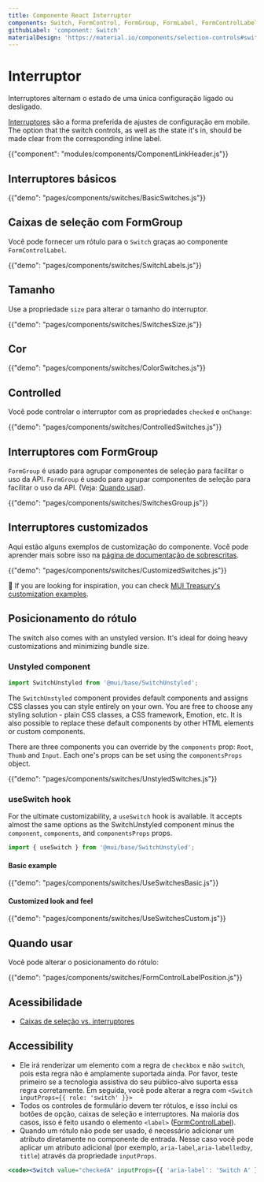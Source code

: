 ```yaml
---
title: Componente React Interruptor
components: Switch, FormControl, FormGroup, FormLabel, FormControlLabel
githubLabel: 'component: Switch'
materialDesign: 'https://material.io/components/selection-controls#switches'
---
```


# Interruptor

<p class="description">Interruptores alternam o estado de uma única configuração ligado ou desligado.</p>

[Interruptores](https://material.io/design/components/selection-controls.html#switches) são a forma preferida de ajustes de configuração em mobile. The option that the switch controls, as well as the state it's in, should be made clear from the corresponding inline label.

{{"component": "modules/components/ComponentLinkHeader.js"}}

## Interruptores básicos

{{"demo": "pages/components/switches/BasicSwitches.js"}}

## Caixas de seleção com FormGroup

Você pode fornecer um rótulo para o `Switch` graças ao componente `FormControlLabel`.

{{"demo": "pages/components/switches/SwitchLabels.js"}}

## Tamanho

Use a propriedade `size` para alterar o tamanho do interruptor.

{{"demo": "pages/components/switches/SwitchesSize.js"}}

## Cor

{{"demo": "pages/components/switches/ColorSwitches.js"}}

## Controlled

Você pode controlar o interruptor com as propriedades `checked` e `onChange`:

{{"demo": "pages/components/switches/ControlledSwitches.js"}}

## Interruptores com FormGroup

`FormGroup` é usado para agrupar componentes de seleção para facilitar o uso da API. `FormGroup` é usado para agrupar componentes de seleção para facilitar o uso da API. (Veja: [Quando usar](#when-to-use)).

{{"demo": "pages/components/switches/SwitchesGroup.js"}}

## Interruptores customizados

Aqui estão alguns exemplos de customização do componente. Você pode aprender mais sobre isso na [página de documentação de sobrescritas](/customization/how-to-customize/).

{{"demo": "pages/components/switches/CustomizedSwitches.js"}}

🎨 If you are looking for inspiration, you can check [MUI Treasury's customization examples](https://mui-treasury.com/styles/switch/).

## Posicionamento do rótulo

The switch also comes with an unstyled version. It's ideal for doing heavy customizations and minimizing bundle size.

### Unstyled component

```jsx
import SwitchUnstyled from '@mui/base/SwitchUnstyled';
```

The `SwitchUnstyled` component provides default components and assigns CSS classes you can style entirely on your own. You are free to choose any styling solution - plain CSS classes, a CSS framework, Emotion, etc. It is also possible to replace these default components by other HTML elements or custom components.

There are three components you can override by the `components` prop: `Root`, `Thumb` and `Input`. Each one's props can be set using the `componentsProps` object.

{{"demo": "pages/components/switches/UnstyledSwitches.js"}}

### useSwitch hook

For the ultimate customizability, a `useSwitch` hook is available. It accepts almost the same options as the SwitchUnstyled component minus the `component`, `components`, and `componentsProps` props.

```jsx
import { useSwitch } from '@mui/base/SwitchUnstyled';
```

#### Basic example

{{"demo": "pages/components/switches/UseSwitchesBasic.js"}}

#### Customized look and feel

{{"demo": "pages/components/switches/UseSwitchesCustom.js"}}

## Quando usar

Você pode alterar o posicionamento do rótulo:

{{"demo": "pages/components/switches/FormControlLabelPosition.js"}}

## Acessibilidade

- [Caixas de seleção vs. interruptores](https://uxplanet.org/checkbox-vs-toggle-switch-7fc6e83f10b8)

## Accessibility

- Ele irá renderizar um elemento com a regra de `checkbox` e não `switch`, pois esta regra não é amplamente suportada ainda. Por favor, teste primeiro se a tecnologia assistiva do seu público-alvo suporta essa regra corretamente. Em seguida, você pode alterar a regra com `<Switch inputProps={{ role: 'switch' }}>`
- Todos os controles de formulário devem ter rótulos, e isso inclui os botões de opção, caixas de seleção e interruptores. Na maioria dos casos, isso é feito usando o elemento `<label>` ([FormControlLabel](/api/form-control-label/)).
- Quando um rótulo não pode ser usado, é necessário adicionar um atributo diretamente no componente de entrada. Nesse caso você pode aplicar um atributo adicional (por exemplo, `aria-label`,`aria-labelledby`, `title`) através da propriedade `inputProps`.

```jsx
<code><Switch value="checkedA" inputProps={{ 'aria-label': 'Switch A' }} /></code>
```

</code>
